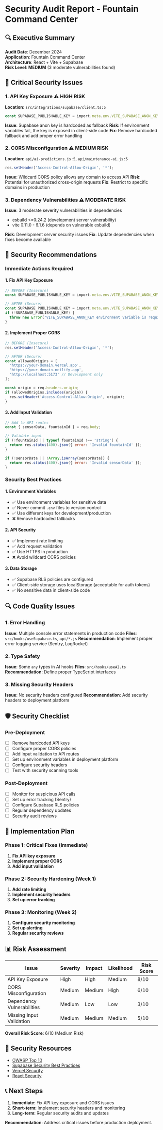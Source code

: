 # Security Audit Report - Fountain Command Center

## 🔍 Executive Summary

**Audit Date**: December 2024  
**Application**: Fountain Command Center  
**Architecture**: React + Vite + Supabase  
**Risk Level**: **MEDIUM** (3 moderate vulnerabilities found)

## 🚨 Critical Security Issues

### 1. **API Key Exposure** ⚠️ HIGH RISK
**Location**: `src/integrations/supabase/client.ts:5`
```typescript
const SUPABASE_PUBLISHABLE_KEY = import.meta.env.VITE_SUPABASE_ANON_KEY || "eyJhbGciOiJIUzI1NiIsInR5cCI6IkpXVCJ9...";
```

**Issue**: Supabase anon key is hardcoded as fallback
**Risk**: If environment variables fail, the key is exposed in client-side code
**Fix**: Remove hardcoded fallback and add proper error handling

### 2. **CORS Misconfiguration** ⚠️ MEDIUM RISK
**Location**: `api/ai-predictions.js:5`, `api/maintenance-ai.js:5`
```javascript
res.setHeader('Access-Control-Allow-Origin', '*');
```

**Issue**: Wildcard CORS policy allows any domain to access API
**Risk**: Potential for unauthorized cross-origin requests
**Fix**: Restrict to specific domains in production

### 3. **Dependency Vulnerabilities** ⚠️ MODERATE RISK
**Issue**: 3 moderate severity vulnerabilities in dependencies
- esbuild <=0.24.2 (development server vulnerability)
- vite 0.11.0 - 6.1.6 (depends on vulnerable esbuild)

**Risk**: Development server security issues
**Fix**: Update dependencies when fixes become available

## 🔧 Security Recommendations

### Immediate Actions Required

#### 1. **Fix API Key Exposure**
```typescript
// BEFORE (Insecure)
const SUPABASE_PUBLISHABLE_KEY = import.meta.env.VITE_SUPABASE_ANON_KEY || "hardcoded_key";

// AFTER (Secure)
const SUPABASE_PUBLISHABLE_KEY = import.meta.env.VITE_SUPABASE_ANON_KEY;
if (!SUPABASE_PUBLISHABLE_KEY) {
  throw new Error('VITE_SUPABASE_ANON_KEY environment variable is required');
}
```

#### 2. **Implement Proper CORS**
```javascript
// BEFORE (Insecure)
res.setHeader('Access-Control-Allow-Origin', '*');

// AFTER (Secure)
const allowedOrigins = [
  'https://your-domain.vercel.app',
  'https://your-domain.netlify.app',
  'http://localhost:5173' // Development only
];

const origin = req.headers.origin;
if (allowedOrigins.includes(origin)) {
  res.setHeader('Access-Control-Allow-Origin', origin);
}
```

#### 3. **Add Input Validation**
```javascript
// Add to API routes
const { sensorData, fountainId } = req.body;

// Validate input
if (!fountainId || typeof fountainId !== 'string') {
  return res.status(400).json({ error: 'Invalid fountainId' });
}

if (!sensorData || !Array.isArray(sensorData)) {
  return res.status(400).json({ error: 'Invalid sensorData' });
}
```

### Security Best Practices

#### 1. **Environment Variables**
- ✅ Use environment variables for sensitive data
- ✅ Never commit `.env` files to version control
- ✅ Use different keys for development/production
- ❌ Remove hardcoded fallbacks

#### 2. **API Security**
- ✅ Implement rate limiting
- ✅ Add request validation
- ✅ Use HTTPS in production
- ❌ Avoid wildcard CORS policies

#### 3. **Data Storage**
- ✅ Supabase RLS policies are configured
- ✅ Client-side storage uses localStorage (acceptable for auth tokens)
- ✅ No sensitive data in client-side code

## 🔍 Code Quality Issues

### 1. **Error Handling**
**Issue**: Multiple console.error statements in production code
**Files**: `src/hooks/useSupabase.ts`, `api/*.js`
**Recommendation**: Implement proper error logging service (Sentry, LogRocket)

### 2. **Type Safety**
**Issue**: Some `any` types in AI hooks
**Files**: `src/hooks/useAI.ts`
**Recommendation**: Define proper TypeScript interfaces

### 3. **Missing Security Headers**
**Issue**: No security headers configured
**Recommendation**: Add security headers to deployment platform

## 🛡️ Security Checklist

### Pre-Deployment
- [ ] Remove hardcoded API keys
- [ ] Configure proper CORS policies
- [ ] Add input validation to API routes
- [ ] Set up environment variables in deployment platform
- [ ] Configure security headers
- [ ] Test with security scanning tools

### Post-Deployment
- [ ] Monitor for suspicious API calls
- [ ] Set up error tracking (Sentry)
- [ ] Configure Supabase RLS policies
- [ ] Regular dependency updates
- [ ] Security audit reviews

## 🚀 Implementation Plan

### Phase 1: Critical Fixes (Immediate)
1. **Fix API key exposure**
2. **Implement proper CORS**
3. **Add input validation**

### Phase 2: Security Hardening (Week 1)
1. **Add rate limiting**
2. **Implement security headers**
3. **Set up error tracking**

### Phase 3: Monitoring (Week 2)
1. **Configure security monitoring**
2. **Set up alerting**
3. **Regular security reviews**

## 📊 Risk Assessment

| Issue | Severity | Impact | Likelihood | Risk Score |
|-------|----------|--------|------------|------------|
| API Key Exposure | High | High | Medium | 8/10 |
| CORS Misconfiguration | Medium | Medium | High | 6/10 |
| Dependency Vulnerabilities | Medium | Low | Low | 3/10 |
| Missing Input Validation | Medium | Medium | Medium | 5/10 |

**Overall Risk Score**: 6/10 (Medium Risk)

## 🔗 Security Resources

- [OWASP Top 10](https://owasp.org/www-project-top-ten/)
- [Supabase Security Best Practices](https://supabase.com/docs/guides/security)
- [Vercel Security](https://vercel.com/docs/security)
- [React Security](https://reactjs.org/docs/security.html)

## 📞 Next Steps

1. **Immediate**: Fix API key exposure and CORS issues
2. **Short-term**: Implement security headers and monitoring
3. **Long-term**: Regular security audits and updates

**Recommendation**: Address critical issues before production deployment.
